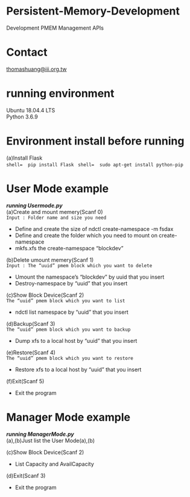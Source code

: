 # Persistent-Memory-Development
Development PMEM Management APIs
# Contact
thomashuang@iii.org.tw
# running environment
Ubuntu 18.04.4 LTS  
Python 3.6.9
# Environment install before running
(a)Install Flask    
    ```shell= 
    pip install Flask
    ```
    ```shell= 
    sudo apt-get install python-pip
    ```
# User Mode example
***running Usermode.py***  
(a)Create and mount memery(Scanf 0)  
`Input : Folder name and size you need`
- Define and create the size of ndctl create-namespace -m fsdax  
- Define and create the folder which you need to mount on create-namespace  
- mkfs.xfs the create-namespace “blockdev”

(b)Delete umount memery(Scanf 1)  
`Input : The “uuid” pmem block which you want to delete`
- Umount the namespace’s “blockdev” by uuid that you insert  
- Destroy-namespace by “uuid” that you insert

(c)Show Block Device(Scanf 2)  
`The “uuid” pmem block which you want to list`
- ndctl list namespace by “uuid” that you insert

(d)Backup(Scanf 3)  
`The “uuid” pmem block which you want to backup`
- Dump xfs to a local host by “uuid” that you insert

(e)Restore(Scanf 4)  
`The “uuid” pmem block which you want to restore`
- Restore xfs to a local host by “uuid” that you insert

(f)Exit(Scanf 5)  
- Exit the program

#  Manager Mode example
***running ManagerMode.py***  
(a),(b)Just list the User Mode(a),(b)  

(c)Show Block Device(Scanf 2)    
- List Capacity and AvailCapacity  

(d)Exit(Scanf 3)  
- Exit the program

